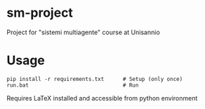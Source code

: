 # sm-project
Project for "sistemi multiagente" course at Unisannio

# Usage
```
pip install -r requirements.txt      # Setup (only once)
run.bat                              # Run
```

Requires LaTeX installed and accessible from python environment

